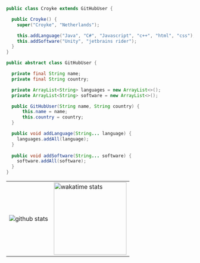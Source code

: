 ```java
public class Croyke extends GitHubUser {

  public Croyke() {
    super("Croyke", "Netherlands");

    this.addLanguage("Java", "C#", "Javascript", "c++", "html", "css");
    this.addSoftware("Unity", "jetbrains rider");
  }
}

public abstract class GitHubUser {

  private final String name;
  private final String country;

  private ArrayList<String> languages = new ArrayList<>();
  private ArrayList<String> software = new ArrayList<>();

  public GitHubUser(String name, String country) {
      this.name = name;
      this.country = country;
  }

  public void addLanguage(String... language) {
    languages.addAll(language);
  }
  
  public void addSoftware(String... software) {
    software.addAll(software);
  }
}
```

<table>
  <tr>
    <td>
      <img src="https://github-readme-stats.vercel.app/api?username=Calvin-Davidson&count_private=true&show_icons=true&theme=dark&hide_border=false" alt="github stats">
    </td>
    <td>
      <img src="https://wakatime.com/share/@e837145a-31e5-48fd-ae85-70bcf7426b10/204c36fb-8fa9-46c3-ae0d-4a8dbbee943d.svg" alt="wakatime stats" height=195>
    </td>
  </tr>
</table>
